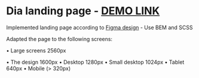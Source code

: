 # Dia landing page - [DEMO LINK](https://alej4ndro1.github.io/MyBike/)

Implemented landing page according to [Figma design](https://www.figma.com/file/7qwsWggv9BAxMi2VPhBuPr/Air-(formerly-Dia)) - Use BEM and SCSS

Adapted the page to the following screens:

• Large screens 2560px

• The design 1600px
• Desktop 1280px
• Small desktop 1024px
• Tablet 640px
• Mobile (> 320px)
